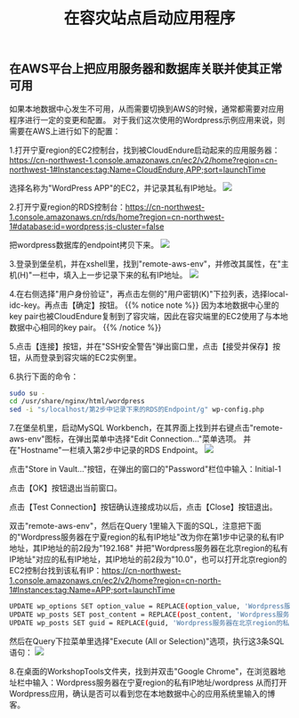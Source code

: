 ﻿---
title: "在容灾站点启动应用程序"
chapter: false
weight: 74
---

## 在AWS平台上把应用服务器和数据库关联并使其正常可用

如果本地数据中心发生不可用，从而需要切换到AWS的时候，通常都需要对应用程序进行一定的变更和配置。
对于我们这次使用的Wordpress示例应用来说，则需要在AWS上进行如下的配置：

1.打开宁夏region的EC2控制台，找到被CloudEndure启动起来的应用服务器：https://cn-northwest-1.console.amazonaws.cn/ec2/v2/home?region=cn-northwest-1#Instances:tag:Name=CloudEndure,APP;sort=launchTime

选择名称为"WordPress APP"的EC2，并记录其私有IP地址。
![](/images/Failover/wpEC2PrivIP.png)

2.打开宁夏region的RDS控制台：https://cn-northwest-1.console.amazonaws.cn/rds/home?region=cn-northwest-1#database:id=wordpress;is-cluster=false

把wordpress数据库的endpoint拷贝下来。
![](/images/Failover/getRDSEndpoint.png)

3.登录到堡垒机，并在xshell里，找到"remote-aws-env"，并修改其属性，在"主机(H)"一栏中，填入上一步记录下来的私有IP地址。
![](/images/Failover/modifyDRSiteEC2IP.png)

4.在右侧选择"用户身份验证"，再点击左侧的"用户密钥(K)"下拉列表，选择local-idc-key。再点击【确定】按钮。
{{% notice note %}}
因为本地数据中心里的key pair也被CloudEndure复制到了容灾端，因此在容灾端里的EC2使用了与本地数据中心相同的key pair。
{{% /notice  %}}

5.点击【连接】按钮，并在"SSH安全警告"弹出窗口里，点击【接受并保存】按钮，从而登录到容灾端的EC2实例里。

6.执行下面的命令：
```bash
sudo su - 
cd /usr/share/nginx/html/wordpress
sed -i "s/localhost/第2步中记录下来的RDS的Endpoint/g" wp-config.php
```

7.在堡垒机里，启动MySQL Workbench，在其界面上找到并右键点击"remote-aws-env"图标，在弹出菜单中选择"Edit Connection..."菜单选项。
并在"Hostname"一栏填入第2步中记录的RDS Endpoint。
![](/images/Failover/editRemoteRDSConnection.png)

点击"Store in Vault..."按钮，在弹出的窗口的"Password"栏位中输入：Initial-1

点击【OK】按钮退出当前窗口。

点击【Test Connection】按钮确认连接成功以后，点击【Close】按钮退出。

双击"remote-aws-env"，然后在Query 1里输入下面的SQL，注意把下面的"Wordpress服务器在宁夏region的私有IP地址"改为你在第1步中记录的私有IP地址，其IP地址的前2段为"192.168"
并把"Wordpress服务器在北京region的私有IP地址"对应的私有IP地址，其IP地址的前2段为"10.0"，也可以打开北京region的EC2控制台找到该私有IP：https://cn-northwest-1.console.amazonaws.cn/ec2/v2/home?region=cn-north-1#Instances:tag:Name=APP;sort=launchTime

```bash
UPDATE wp_options SET option_value = REPLACE(option_value, 'Wordpress服务器在北京region的私有IP地址', 'Wordpress服务器在宁夏region的私有IP地址') WHERE option_name = 'home' OR option_name = 'siteurl';
UPDATE wp_posts SET post_content = REPLACE(post_content, 'Wordpress服务器在北京region的私有IP地址', 'Wordpress服务器在宁夏region的私有IP地址');
UPDATE wp_posts SET guid = REPLACE(guid, 'Wordpress服务器在北京region的私有IP地址', 'Wordpress服务器在宁夏region的私有IP地址');
```

然后在Query下拉菜单里选择"Execute (All or Selection)"选项，执行这3条SQL语句：
![](/images/Failover/updateRemoteMetadata.png)

8.在桌面的WorkshopTools文件夹，找到并双击"Google Chrome"，在浏览器地址栏中输入：Wordpress服务器在宁夏region的私有IP地址/wordpress
从而打开Wordpress应用，确认是否可以看到您在本地数据中心的应用系统里输入的博客。



